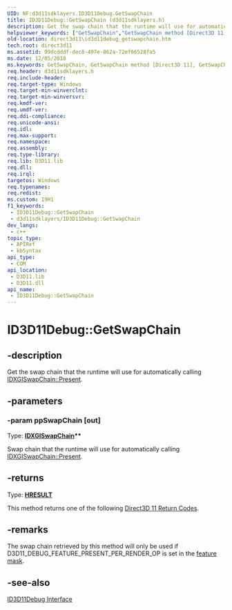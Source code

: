 ```yaml
---
UID: NF:d3d11sdklayers.ID3D11Debug.GetSwapChain
title: ID3D11Debug::GetSwapChain (d3d11sdklayers.h)
description: Get the swap chain that the runtime will use for automatically calling IDXGISwapChain::Present.
helpviewer_keywords: ["GetSwapChain","GetSwapChain method [Direct3D 11]","GetSwapChain method [Direct3D 11]","ID3D11Debug interface","ID3D11Debug interface [Direct3D 11]","GetSwapChain method","ID3D11Debug.GetSwapChain","ID3D11Debug::GetSwapChain","c20306ae-8125-a9ff-0c0f-c8368ec1b294","d3d11sdklayers/ID3D11Debug::GetSwapChain","direct3d11.id3d11debug_getswapchain"]
old-location: direct3d11\id3d11debug_getswapchain.htm
tech.root: direct3d11
ms.assetid: 99dcdddf-dec8-497e-862a-72ef66528fa5
ms.date: 12/05/2018
ms.keywords: GetSwapChain, GetSwapChain method [Direct3D 11], GetSwapChain method [Direct3D 11],ID3D11Debug interface, ID3D11Debug interface [Direct3D 11],GetSwapChain method, ID3D11Debug.GetSwapChain, ID3D11Debug::GetSwapChain, c20306ae-8125-a9ff-0c0f-c8368ec1b294, d3d11sdklayers/ID3D11Debug::GetSwapChain, direct3d11.id3d11debug_getswapchain
req.header: d3d11sdklayers.h
req.include-header: 
req.target-type: Windows
req.target-min-winverclnt: 
req.target-min-winversvr: 
req.kmdf-ver: 
req.umdf-ver: 
req.ddi-compliance: 
req.unicode-ansi: 
req.idl: 
req.max-support: 
req.namespace: 
req.assembly: 
req.type-library: 
req.lib: D3D11.lib
req.dll: 
req.irql: 
targetos: Windows
req.typenames: 
req.redist: 
ms.custom: 19H1
f1_keywords:
 - ID3D11Debug::GetSwapChain
 - d3d11sdklayers/ID3D11Debug::GetSwapChain
dev_langs:
 - c++
topic_type:
 - APIRef
 - kbSyntax
api_type:
 - COM
api_location:
 - D3D11.lib
 - D3D11.dll
api_name:
 - ID3D11Debug::GetSwapChain
---
```


# ID3D11Debug::GetSwapChain


## -description

Get the swap chain that the runtime will use for automatically calling <a href="/windows/desktop/api/dxgi/nf-dxgi-idxgiswapchain-present">IDXGISwapChain::Present</a>.

## -parameters

### -param ppSwapChain [out]

Type: <b><a href="/windows/desktop/api/dxgi/nn-dxgi-idxgiswapchain">IDXGISwapChain</a>**</b>

Swap chain that the runtime will use for automatically calling <a href="/windows/desktop/api/dxgi/nf-dxgi-idxgiswapchain-present">IDXGISwapChain::Present</a>.

## -returns

Type: <b><a href="/windows/win32/com/structure-of-com-error-codes">HRESULT</a></b>

This method returns one of the following <a href="/windows/desktop/direct3d11/d3d11-graphics-reference-returnvalues">Direct3D 11 Return Codes</a>.

## -remarks

The swap chain retrieved by this method will only be used if D3D11_DEBUG_FEATURE_PRESENT_PER_RENDER_OP is set in the <a href="/windows/desktop/api/d3d11sdklayers/nf-d3d11sdklayers-id3d11debug-setfeaturemask">feature mask</a>.

## -see-also

<a href="/windows/desktop/api/d3d11sdklayers/nn-d3d11sdklayers-id3d11debug">ID3D11Debug Interface</a>

